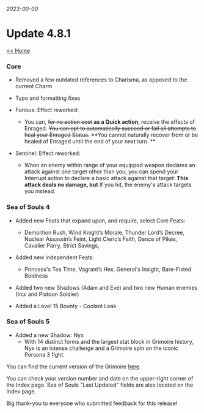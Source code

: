 _2023-00-00_
# Update 4.8.1

[<< Home](https://grimoireofheart.github.io)

### Core
* Removed a few outdated references to Charisma, as opposed to the current Charm 
* Typo and formatting fixes 

* Furious: Effect reworked:
	* You can, ~~for no action cost~~ **as a Quick action**, receive the effects of Enraged. ~~You can opt to automatically succeed or fail all attempts to heal your Enraged Status.~~ **You cannot naturally recover from or be healed of Enraged until the end of your next turn.  **

* Sentinel: Effect reworked: 
	* When an enemy within range of your equipped weapon declares an attack against one target other than you, you can spend your Interrupt action to declare a basic attack against that target: **This attack deals no damage, but** If you hit, the enemy's attack targets you instead.

### Sea of Souls 4
* Added new Feats that expand upon, and require, select Core Feats: 
	* Demolition Rush, Wind Knight’s Morale, Thunder Lord’s Decree, Nuclear Assassin’s Feint, Light Cleric’s Faith, Dance of Pikes, Cavalier Parry, Strict Savings,
	
* Added new independent Feats:
	* Princess's Tea Time, Vagrant’s Hex, General's Insight, Bare-Fisted Boldness

* Added two new Shadows (Adam and Eve) and two new Human enemies (Inui and Platoon Soldier)

* Added a Level 15 Bounty - Coolant Leak

### Sea of Souls 5 
* Added a new Shadow: Nyx
	* With 14 distinct forms and the largest stat block in Grimoire history, Nyx is an intense challenge and a Grimoire spin on the iconic Persona 3 fight.

You can find the current version of the Grimoire [here](https://github.com/grimoireofheart/grimoireofheart.github.io/raw/main/Resources/Grimoire%20of%20the%20Heart%20[Core%20Rulebook].pdf).

You can check your version number and date on the upper-right corner of the Index page. Sea of Souls "Last Updated" fields are also located on the Index page. 

Big thank-you to everyone who submitted feedback for this release!
